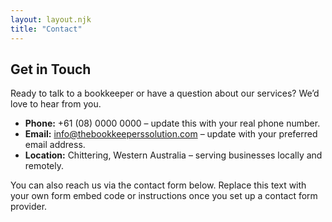 ```yaml
---
layout: layout.njk
title: "Contact"
---
```


## Get in Touch

Ready to talk to a bookkeeper or have a question about our services?  We’d love to hear from you.

* **Phone:** +61 (08) 0000 0000 – update this with your real phone number.
* **Email:** info@thebookkeeperssolution.com – update with your preferred email address.
* **Location:** Chittering, Western Australia – serving businesses locally and remotely.

You can also reach us via the contact form below.  Replace this text with your own form embed code or instructions once you set up a contact form provider.